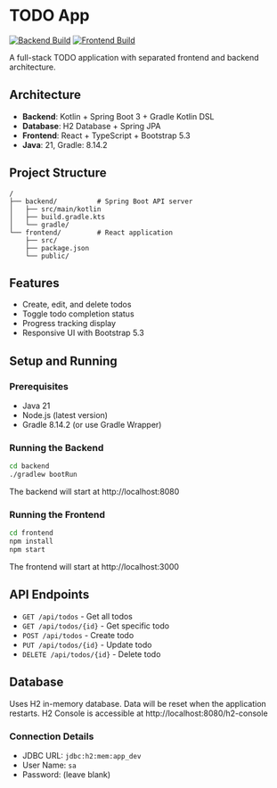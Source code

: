 # TODO App

[![Backend Build](https://github.com/yamac-net/claude-code-todoapp/actions/workflows/backend-build.yml/badge.svg)](https://github.com/yamac-net/claude-code-todoapp/actions/workflows/backend-build.yml)
[![Frontend Build](https://github.com/yamac-net/claude-code-todoapp/actions/workflows/frontend-build.yml/badge.svg)](https://github.com/yamac-net/claude-code-todoapp/actions/workflows/frontend-build.yml)

A full-stack TODO application with separated frontend and backend architecture.

## Architecture

- **Backend**: Kotlin + Spring Boot 3 + Gradle Kotlin DSL
- **Database**: H2 Database + Spring JPA
- **Frontend**: React + TypeScript + Bootstrap 5.3
- **Java**: 21, Gradle: 8.14.2

## Project Structure

```
/
├── backend/          # Spring Boot API server
│   ├── src/main/kotlin
│   ├── build.gradle.kts
│   └── gradle/
└── frontend/         # React application
    ├── src/
    ├── package.json
    └── public/
```

## Features

- Create, edit, and delete todos
- Toggle todo completion status
- Progress tracking display
- Responsive UI with Bootstrap 5.3

## Setup and Running

### Prerequisites

- Java 21
- Node.js (latest version)
- Gradle 8.14.2 (or use Gradle Wrapper)

### Running the Backend

```bash
cd backend
./gradlew bootRun
```

The backend will start at http://localhost:8080

### Running the Frontend

```bash
cd frontend
npm install
npm start
```

The frontend will start at http://localhost:3000

## API Endpoints

- `GET /api/todos` - Get all todos
- `GET /api/todos/{id}` - Get specific todo
- `POST /api/todos` - Create todo
- `PUT /api/todos/{id}` - Update todo
- `DELETE /api/todos/{id}` - Delete todo

## Database

Uses H2 in-memory database. Data will be reset when the application restarts.
H2 Console is accessible at http://localhost:8080/h2-console

### Connection Details
- JDBC URL: `jdbc:h2:mem:app_dev`
- User Name: `sa`
- Password: (leave blank)